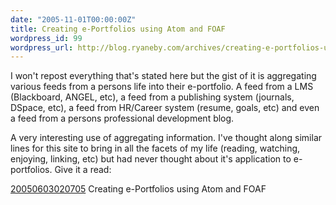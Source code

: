 ```yaml
---
date: "2005-11-01T00:00:00Z"
title: Creating e-Portfolios using Atom and FOAF
wordpress_id: 99
wordpress_url: http://blog.ryaneby.com/archives/creating-e-portfolios-using-atom-and-foaf/
---
```

I won't repost everything that's stated here but the gist of it is aggregating various feeds from a persons life into their e-portfolio. A feed from a LMS (Blackboard, ANGEL, etc), a feed from a publishing system (journals, DSpace, etc), a feed from HR/Career system (resume, goals, etc) and even a feed from a persons professional development blog. 

A very interesting use of aggregating information. I've thought along similar lines for this site to bring in all the facets of my life (reading, watching, enjoying, linking, etc) but had never thought about it's application to e-portfolios. Give it a read:

<a href="http://www.cetis.ac.uk/members/scott/entries/20050603020705">20050603020705</a>
Creating e-Portfolios using Atom and FOAF
